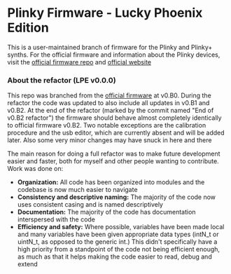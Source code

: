 # Plinky Firmware - Lucky Phoenix Edition

This is a user-maintained branch of firmware for the Plinky and Plinky+ synths. For the official firmware and information about the Plinky devices, visit the [official firmware repo](https://github.com/plinkysynth/plinky_public) and [official website](https://plinkysynth.com)

### About the refactor (LPE v0.0.0)
This repo was branched from the [official firmware](https://github.com/plinkysynth/plinky_public) at v0.B0. During the refactor the code was updated to also include all updates in v0.B1 and v0.B2. At the end of the refactor (marked by the commit named "End of v0.B2 refactor") the firmware should behave almost completely identically to official firmware v0.B2. Two notable exceptions are the calibration procedure and the usb editor, which are currently absent and will be added later. Also some very minor changes may have snuck in here and there

The main reason for doing a full refactor was to make future development easier and faster, both for myself and other people wanting to contribute. Work was done on:
- **Organization:** All code has been organized into modules and the codebase is now much easier to navigate
- **Consistency and descriptive naming:** The majority of the code now uses consistent casing and is named descriptively
- **Documentation:** The majority of the code has documentation interspersed with the code
- **Efficiency and safety:** Where possible, variables have been made local and many variables have been given appropriate data types (intN_t or uintN_t, as opposed to the generic int.) This didn't specifically have a high priority from a standpoint of the code not being efficient enough, as much as that it helps making the code easier to read, debug and extend